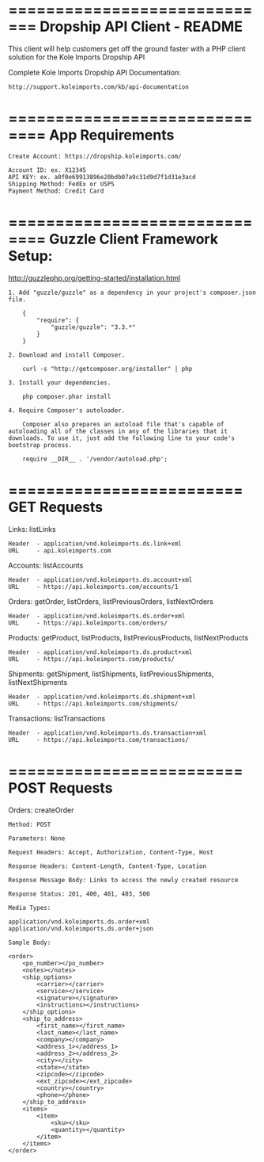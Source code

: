 =============================
Dropship API Client - README
=============================

This client will help customers get off the ground faster with a PHP client solution for the Kole Imports Dropship API

Complete Kole Imports Dropship API Documentation:

	http://support.koleimports.com/kb/api-documentation

==============================
App Requirements
==============================

	Create Account: https://dropship.koleimports.com/

	Account ID: ex. X12345
	API KEY: ex. a0f0e69913896e20bdb07a9c31d9d7f1d31e3acd
	Shipping Method: FedEx or USPS
	Payment Method: Credit Card

==============================
Guzzle Client Framework Setup:
==============================

http://guzzlephp.org/getting-started/installation.html

	1. Add "guzzle/guzzle" as a dependency in your project's composer.json file.

		{
			"require": {
				"guzzle/guzzle": "3.3.*"
			}
		}

	2. Download and install Composer.

		curl -s "http://getcomposer.org/installer" | php

	3. Install your dependencies.

		php composer.phar install

	4. Require Composer's autoloader.

		Composer also prepares an autoload file that's capable of autoloading all of the classes in any of the libraries that it downloads. To use it, just add the following line to your code's bootstrap process.

		require __DIR__ . '/vendor/autoload.php';

=========================
GET Requests
=========================

Links: listLinks

	Header	- application/vnd.koleimports.ds.link+xml
	URL		- api.koleimports.com

Accounts: listAccounts

	Header	- application/vnd.koleimports.ds.account+xml
	URL		- https://api.koleimports.com/accounts/1

Orders: getOrder, listOrders, listPreviousOrders, listNextOrders

	Header	- application/vnd.koleimports.ds.order+xml
	URL		- https://api.koleimports.com/orders/

Products: getProduct, listProducts, listPreviousProducts, listNextProducts

	Header	- application/vnd.koleimports.ds.product+xml
	URL		- https://api.koleimports.com/products/

Shipments: getShipment, listShipments, listPreviousShipments, listNextShipments

	Header	- application/vnd.koleimports.ds.shipment+xml
	URL		- https://api.koleimports.com/shipments/

Transactions: listTransactions

	Header	- application/vnd.koleimports.ds.transaction+xml
	URL		- https://api.koleimports.com/transactions/

=========================
POST Requests
=========================

Orders: createOrder

	Method: POST

	Parameters: None

	Request Headers: Accept, Authorization, Content-Type, Host

	Response Headers: Content-Length, Content-Type, Location

	Response Message Body: Links to access the newly created resource

	Response Status: 201, 400, 401, 403, 500

	Media Types:

	application/vnd.koleimports.ds.order+xml
	application/vnd.koleimports.ds.order+json

	Sample Body:

	<order>
		<po_number></po_number>
		<notes></notes>
		<ship_options>
			<carrier></carrier>
			<service></service>
			<signature></signature>
			<instructions></instructions>
		</ship_options>
		<ship_to_address>
			<first_name></first_name>
			<last_name></last_name>
			<company></company>
			<address_1></address_1>
			<address_2></address_2>
			<city></city>
			<state></state>
			<zipcode></zipcode>
			<ext_zipcode></ext_zipcode>
			<country></country>
			<phone></phone>
		</ship_to_address>
		<items>
			<item>
				<sku></sku>
				<quantity></quantity>
			</item>
		</items>
	</order>



